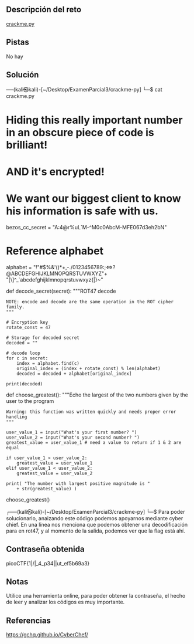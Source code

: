 ## Descripción del reto
[crackme.py](https://mercury.picoctf.net/static/2ff6c888060f14af5db1232e319547c9/crackme.py)
## Pistas 
No hay 
## Solución
──(kali㉿kali)-[~/Desktop/ExamenParcial3/crackme-py]
└─$ cat crackme.py       
# Hiding this really important number in an obscure piece of code is brilliant!
# AND it's encrypted!
# We want our biggest client to know his information is safe with us.
bezos_cc_secret = "A:4@r%uL`M-^M0c0AbcM-MFE067d3eh2bN"

# Reference alphabet
alphabet = "!\"#$%&'()*+,-./0123456789:;<=>?@ABCDEFGHIJKLMNOPQRSTUVWXYZ"+ \
            "[\\]^_`abcdefghijklmnopqrstuvwxyz{|}~"



def decode_secret(secret):
    """ROT47 decode

    NOTE: encode and decode are the same operation in the ROT cipher family.
    """

    # Encryption key
    rotate_const = 47

    # Storage for decoded secret
    decoded = ""

    # decode loop
    for c in secret:
        index = alphabet.find(c)
        original_index = (index + rotate_const) % len(alphabet)
        decoded = decoded + alphabet[original_index]

    print(decoded)



def choose_greatest():
    """Echo the largest of the two numbers given by the user to the program

    Warning: this function was written quickly and needs proper error handling
    """

    user_value_1 = input("What's your first number? ")
    user_value_2 = input("What's your second number? ")
    greatest_value = user_value_1 # need a value to return if 1 & 2 are equal

    if user_value_1 > user_value_2:
        greatest_value = user_value_1
    elif user_value_1 < user_value_2:
        greatest_value = user_value_2

    print( "The number with largest positive magnitude is "
        + str(greatest_value) )



choose_greatest()
                                                                                                                                                                       
┌──(kali㉿kali)-[~/Desktop/ExamenParcial3/crackme-py]
└─$ 
Para poder solucionarlo, anaizando este código podemos apoyarnos mediante cyber chief. En una línea nos menciona que podemos obtener una decodificación para en rot47, y al momento de la salida, podemos ver que la flag está ahí. 
## Contraseña obtenida 
picoCTF{1|\/|_4_p34|\|ut_ef5b69a3}

## Notas 
Utilice una herramienta online, para poder obtener la contraseña, el hecho de leer y analizar los códigos es muy importante. 
## Referencias 
https://gchq.github.io/CyberChef/